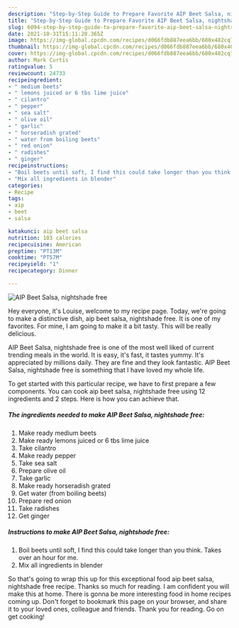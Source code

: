 ```yaml
---
description: "Step-by-Step Guide to Prepare Favorite AIP Beet Salsa, nightshade free"
title: "Step-by-Step Guide to Prepare Favorite AIP Beet Salsa, nightshade free"
slug: 6094-step-by-step-guide-to-prepare-favorite-aip-beet-salsa-nightshade-free
date: 2021-10-31T15:11:28.365Z
image: https://img-global.cpcdn.com/recipes/d066fdb887eea6bb/680x482cq70/aip-beet-salsa-nightshade-free-recipe-main-photo.jpg
thumbnail: https://img-global.cpcdn.com/recipes/d066fdb887eea6bb/680x482cq70/aip-beet-salsa-nightshade-free-recipe-main-photo.jpg
cover: https://img-global.cpcdn.com/recipes/d066fdb887eea6bb/680x482cq70/aip-beet-salsa-nightshade-free-recipe-main-photo.jpg
author: Mark Curtis
ratingvalue: 5
reviewcount: 24733
recipeingredient:
- " medium beets"
- " lemons juiced or 6 tbs lime juice"
- " cilantro"
- " pepper"
- " sea salt"
- " olive oil"
- " garlic"
- " horseradish grated"
- " water from boiling beets"
- " red onion"
- " radishes"
- " ginger"
recipeinstructions:
- "Boil beets until soft, I find this could take longer than you think. Takes over an hour for me."
- "Mix all ingredients in blender"
categories:
- Recipe
tags:
- aip
- beet
- salsa

katakunci: aip beet salsa 
nutrition: 103 calories
recipecuisine: American
preptime: "PT13M"
cooktime: "PT57M"
recipeyield: "1"
recipecategory: Dinner

---
```



![AIP Beet Salsa, nightshade free](https://img-global.cpcdn.com/recipes/d066fdb887eea6bb/680x482cq70/aip-beet-salsa-nightshade-free-recipe-main-photo.jpg)

Hey everyone, it's Louise, welcome to my recipe page. Today, we're going to make a distinctive dish, aip beet salsa, nightshade free. It is one of my favorites. For mine, I am going to make it a bit tasty. This will be really delicious.



AIP Beet Salsa, nightshade free is one of the most well liked of current trending meals in the world. It is easy, it's fast, it tastes yummy. It's appreciated by millions daily. They are fine and they look fantastic. AIP Beet Salsa, nightshade free is something that I have loved my whole life.


To get started with this particular recipe, we have to first prepare a few components. You can cook aip beet salsa, nightshade free using 12 ingredients and 2 steps. Here is how you can achieve that.

<!--inarticleads1-->

##### The ingredients needed to make AIP Beet Salsa, nightshade free:

1. Make ready  medium beets
1. Make ready  lemons juiced or 6 tbs lime juice
1. Take  cilantro
1. Make ready  pepper
1. Take  sea salt
1. Prepare  olive oil
1. Take  garlic
1. Make ready  horseradish grated
1. Get  water (from boiling beets)
1. Prepare  red onion
1. Take  radishes
1. Get  ginger




<!--inarticleads2-->

##### Instructions to make AIP Beet Salsa, nightshade free:

1. Boil beets until soft, I find this could take longer than you think. Takes over an hour for me.
1. Mix all ingredients in blender




So that's going to wrap this up for this exceptional food aip beet salsa, nightshade free recipe. Thanks so much for reading. I am confident you will make this at home. There is gonna be more interesting food in home recipes coming up. Don't forget to bookmark this page on your browser, and share it to your loved ones, colleague and friends. Thank you for reading. Go on get cooking!
